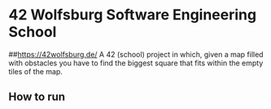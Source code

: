 # 42 Wolfsburg Software Engineering School
##https://42wolfsburg.de/
A 42 (school) project in which, given a map filled with obstacles you have to find the biggest square that fits within the empty tiles of the map.

## How to run
